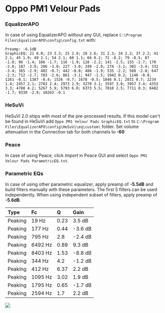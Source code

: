 # Oppo PM1 Velour Pads

### EqualizerAPO
In case of using EqualizerAPO without any GUI, replace `C:\Program Files\EqualizerAPO\config\config.txt`
with:
```
Preamp: -6.1dB
GraphicEQ: 21 0.0; 23 3.3; 25 2.9; 28 2.6; 31 2.3; 34 2.2; 37 2.2; 41 2.1; 45 1.9; 49 2.1; 54 2.1; 60 1.1; 66 0.2; 72 -0.2; 79 -0.5; 87 -1.0; 96 -1.4; 106 -1.7; 116 -1.9; 128 -2.2; 141 -2.5; 155 -2.7; 170 -2.8; 187 -3.0; 206 -3.0; 227 -3.0; 249 -2.9; 274 -3.1; 302 -3.4; 332 -3.4; 365 -2.9; 402 -0.7; 442 -0.8; 486 -1.9; 535 -2.2; 588 -2.0; 647 -2.3; 712 -2.7; 783 -2.6; 861 -3.1; 947 -1.5; 1042 0.2; 1146 -0.0; 1261 -0.1; 1387 -0.4; 1526 -0.7; 1678 -0.5; 1846 0.1; 2031 0.7; 2234 1.4; 2457 2.1; 2703 2.4; 2973 2.9; 3270 3.1; 3597 3.0; 3957 3.4; 4353 3.3; 4788 4.2; 5267 5.9; 5793 6.0; 6373 5.5; 7010 2.5; 7711 0.3; 8482 -1.7; 9330 -2.9; 10263 -0.1
```

### HeSuVi
HeSuVi 2.0 ships with most of the pre-processed results. If this model can't be found in HeSuVi add
`Oppo PM1 Velour Pads GraphicEQ.txt` to `C:\Program Files\EqualizerAPO\config\HeSuVi\eq\custom\` folder.
Set volume attenuation in the Connection tab for both channels to **-60**

### Peace
In case of using Peace, click *Import* in Peace GUI and select `Oppo PM1 Velour Pads ParametricEQ.txt`.

### Parametric EQs
In case of using other parametric equalizer, apply preamp of **-5.5dB** and build filters manually
with these parameters. The first 5 filters can be used independently.
When using independent subset of filters, apply preamp of **-5.6dB**.

| Type    | Fc      |    Q | Gain    |
|:--------|:--------|:-----|:--------|
| Peaking | 19 Hz   | 0.23 | 3.5 dB  |
| Peaking | 177 Hz  | 0.44 | -3.6 dB |
| Peaking | 795 Hz  | 2.8  | -2.4 dB |
| Peaking | 6492 Hz | 0.89 | 9.3 dB  |
| Peaking | 8403 Hz | 1.53 | -8.8 dB |
| Peaking | 344 Hz  | 4.2  | -1.2 dB |
| Peaking | 412 Hz  | 6.37 | 2.2 dB  |
| Peaking | 1095 Hz | 3.02 | 1.9 dB  |
| Peaking | 1795 Hz | 0.65 | -1.7 dB |
| Peaking | 2594 Hz | 1.7  | 2.2 dB  |

![](https://raw.githubusercontent.com/jaakkopasanen/AutoEq/master/results/innerfidelity/sbaf-serious/Oppo%20PM1%20Velour%20Pads/Oppo%20PM1%20Velour%20Pads.png)
